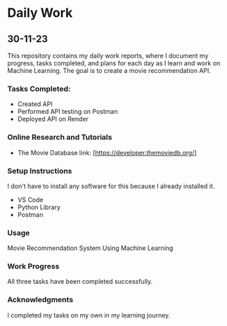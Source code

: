 # Daily Work
## 30-11-23
This repository contains my daily work reports, where I document my progress, tasks completed, and plans for each day as I learn and work on Machine Learning. The goal is to create a movie recommendation API.

### Tasks Completed:
* Created API
* Performed API testing on Postman
* Deployed API on Render

### Online Research and Tutorials
* The Movie Database link: [https://developer.themoviedb.org/]

### Setup Instructions
I don't have to install any software for this because I already installed it.
* VS Code
* Python Library
* Postman
  
### Usage
Movie Recommendation System Using Machine Learning

### Work Progress
All three tasks have been completed successfully.

### Acknowledgments
I completed my tasks on my own in my learning journey.
